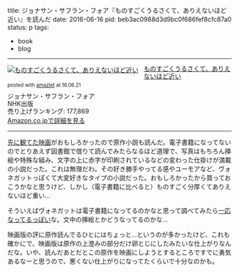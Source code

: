 title: ジョナサン・サフラン・フォア『ものすごくうるさくて、ありえないほど近い』を読んだ
date: 2016-06-16
pid: beb3ac0988d3d9bc0f686fef8cfc87a0
status: p
tags:
- book
- blog
---

<div class="amazlet-box" style="margin-bottom:0px;"><div class="amazlet-image" style="float:left;margin:0px 12px 1px 0px;"><a href="http://www.amazon.co.jp/exec/obidos/ASIN/4140056037/dotimpact-22/ref=nosim/" name="amazletlink" target="_blank"><img src="http://ecx.images-amazon.com/images/I/51zpDG%2Bl4VL._SL160_.jpg" alt="ものすごくうるさくて、ありえないほど近い" style="border: none;" /></a></div><div class="amazlet-info" style="line-height:120%; margin-bottom: 10px"><div class="amazlet-name" style="margin-bottom:10px;line-height:120%"><a href="http://www.amazon.co.jp/exec/obidos/ASIN/4140056037/dotimpact-22/ref=nosim/" name="amazletlink" target="_blank">ものすごくうるさくて、ありえないほど近い</a><div class="amazlet-powered-date" style="font-size:80%;margin-top:5px;line-height:120%">posted with <a href="http://www.amazlet.com/" title="amazlet" target="_blank">amazlet</a> at 16.06.21</div></div><div class="amazlet-detail">ジョナサン・サフラン・フォア <br />NHK出版 <br />売り上げランキング: 177,869<br /></div><div class="amazlet-sub-info" style="float: left;"><div class="amazlet-link" style="margin-top: 5px"><a href="http://www.amazon.co.jp/exec/obidos/ASIN/4140056037/dotimpact-22/ref=nosim/" name="amazletlink" target="_blank">Amazon.co.jpで詳細を見る</a></div></div></div><div class="amazlet-footer" style="clear: left"></div></div>

---- 

[先に観てた映画][1]がおもしろかったので原作小説も読んだ。電子書籍になってないのでとりあえず図書館で借りて読んでみたらなるほど道理で、写真はもちろん挿絵や特殊な組み、文字の上に赤字が印刷されているなどの変わった仕掛けが満載の小説だった。これは無理だわ。その好き勝手やってる感やユーモアなど、ヴォネガットっぽくて大変好きなタイプの小説だった。おもしろかったから買っておこうかなと思うけど、しかし（電子書籍に比べると）ものすごく分厚くてありえないほど重い…

そういえばヴォネガットは電子書籍になってるのかなと思って調べてみたら[一応なってるっぽい][2]な。文中の挿絵とかどうなってるのかな…

映画版の評に原作読んでるひとにはちょっと…というのが多かったけど、これも確かにで、映画版は原作の上澄みの部分だけ卵とじにしたみたいな仕上がりなんだな。いや、読んだあとだとこの原作を映画にしようとするところですでに勇気あるなーと思うので、悪くない仕上がりになってたくらいで十分なのかも。

[1]:	http://text-perforation.doppac.cc/2016/05/22/201605/extremely-loud-and-incredibly-close/
[2]:	https://www.amazon.co.jp/s/ref=dp_byline_sr_ebooks_1?ie=UTF8&field-author=%E3%82%AB%E3%83%BC%E3%83%88+%E3%83%B4%E3%82%A9%E3%83%8D%E3%82%AC%E3%83%83%E3%83%88%E3%82%B8%E3%83%A5%E3%83%8B%E3%82%A2&search-alias=digital-text&text=%E3%82%AB%E3%83%BC%E3%83%88+%E3%83%B4%E3%82%A9%E3%83%8D%E3%82%AC%E3%83%83%E3%83%88%E3%82%B8%E3%83%A5%E3%83%8B%E3%82%A2&sort=relevancerank